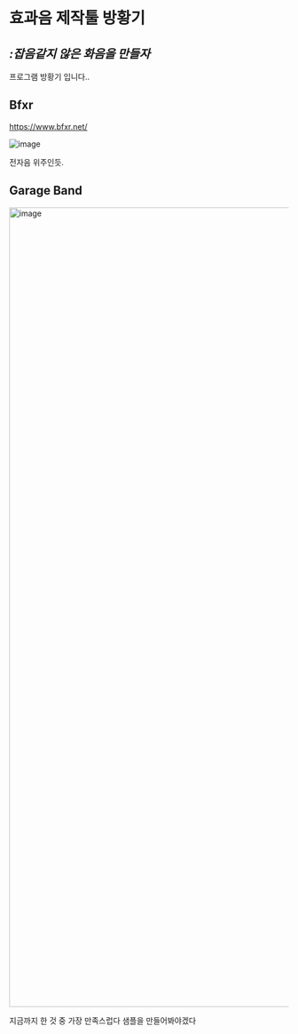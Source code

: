 # 효과음 제작툴 방황기
## _:잡음같지 않은 화음을 만들자_

프로그램 방황기 입니다.. 


## Bfxr 
https://www.bfxr.net/

![image](https://user-images.githubusercontent.com/86907159/139521747-2add1a4f-094b-4b05-a64a-f14da88a565a.png)

전자음 위주인듯. 

## Garage Band
<img width="1440" alt="image" src="https://user-images.githubusercontent.com/86907159/141263581-3727e293-d7d3-4aa8-b77c-1d4cbd189b43.png">

지금까지 한 것 중 가장 만족스럽다 샘플을 만들어봐야겠다 
